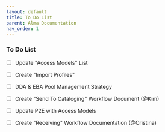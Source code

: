 ```yaml
---
layout: default
title: To Do List
parent: Alma Documentation
nav_order: 1
---
```


### To Do List

- [ ] Update "Access Models" List
- [ ] Create "Import Profiles"
- [ ] DDA & EBA Pool Management Strategy
- [ ] Create "Send To Cataloging" Workflow Document (@Kim)
- [ ] Update P2E with Access Models
- [ ] Create "Receiving" Workflow Documentation (@Cristina)

